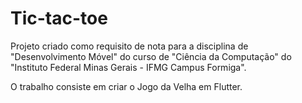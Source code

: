 # Tic-tac-toe
Projeto criado como requisito de nota para a disciplina de "Desenvolvimento Móvel" do curso de "Ciência da Computação" do "Instituto Federal Minas Gerais - IFMG Campus Formiga".

O trabalho consiste em criar o Jogo da Velha em Flutter.

